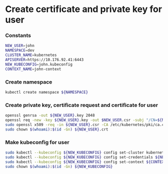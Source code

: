 # Create certificate and private key for user

### Constants
```bash
NEW_USER=john
NAMESPACE=dev
CLUSTER_NAME=kubernetes
APISERVER=https://10.176.92.41:6443
NEW_KUBECONFIG=john.kubeconfig
CONTEXT_NAME=john-context
```

### Create namespace
```bash
kubectl create namespace ${NAMESPACE}
```

### Create private key, certificate request and certificate for user
```bash
openssl genrsa -out ${NEW_USER}.key 2048
openssl req -new -key ${NEW_USER}.key -out $NEW_USER.csr -subj "/CN=${NEW_USER}/O=${NAMESPACE}"
sudo openssl x509 -req -in ${NEW_USER}.csr -CA /etc/kubernetes/pki/ca.crt -CAkey /etc/kubernetes/pki/ca.key -CAcreateserial -out ${NEW_USER}.crt -days 365
sudo chown $(whoami):$(id -Gn) ${NEW_USER}.crt
```

### Make kubeconfig for user
```bash
sudo kubectl --kubeconfig ${NEW_KUBECONFIG} config set-cluster kubernetes --server https://10.176.92.41:6443 --certificate-authority=/etc/kubernetes/pki/ca.crt --embed-certs=true
sudo kubectl --kubeconfig ${NEW_KUBECONFIG} config set-credentials ${NEW_USER} --client-certificate ${NEW_USER}.crt --client-key ${NEW_USER}.key --embed-certs=true
sudo kubectl --kubeconfig ${NEW_KUBECONFIG} config set-context ${CONTEXT_NAME} --cluster ${CLUSTER_NAME} --namespace ${NAMESPACE} --user ${NEW_USER}
sudo chown $(whoami):$(id -Gn) ${NEW_KUBECONFIG}
```
